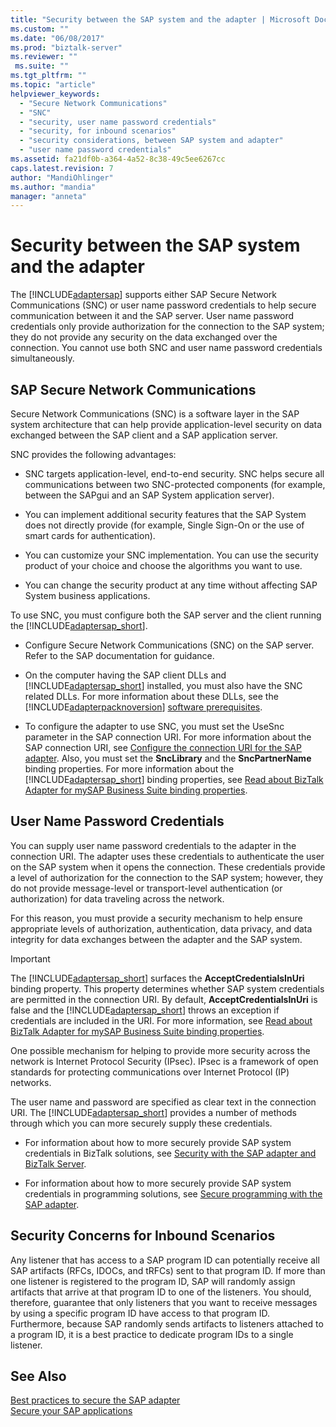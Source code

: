 ```yaml
---
title: "Security between the SAP system and the adapter | Microsoft Docs"
ms.custom: ""
ms.date: "06/08/2017"
ms.prod: "biztalk-server"
ms.reviewer: ""
 ms.suite: ""
ms.tgt_pltfrm: ""
ms.topic: "article"
helpviewer_keywords: 
  - "Secure Network Communications"
  - "SNC"
  - "security, user name password credentials"
  - "security, for inbound scenarios"
  - "security considerations, between SAP system and adapter"
  - "user name password credentials"
ms.assetid: fa21df0b-a364-4a52-8c38-49c5ee6267cc
caps.latest.revision: 7
author: "MandiOhlinger"
ms.author: "mandia"
manager: "anneta"
---
```

# Security between the SAP system and the adapter
The [!INCLUDE[adaptersap](../../includes/adaptersap-md.md)] supports either SAP Secure Network Communications (SNC) or user name password credentials to help secure communication between it and the SAP server. User name password credentials only provide authorization for the connection to the SAP system; they do not provide any security on the data exchanged over the connection. You cannot use both SNC and user name password credentials simultaneously.  
  
## SAP Secure Network Communications  
 Secure Network Communications (SNC) is a software layer in the SAP system architecture that can help provide application-level security on data exchanged between the SAP client and a SAP application server.  
  
 SNC provides the following advantages:  
  
-   SNC targets application-level, end-to-end security. SNC helps secure all communications between two SNC-protected components (for example, between the SAPgui and an SAP System application server).  
  
-   You can implement additional security features that the SAP System does not directly provide (for example, Single Sign-On or the use of smart cards for authentication).  
  
-   You can customize your SNC implementation. You can use the security product of your choice and choose the algorithms you want to use.  
  
-   You can change the security product at any time without affecting SAP System business applications.  
  
 To use SNC, you must configure both the SAP server and the client running the [!INCLUDE[adaptersap_short](../../includes/adaptersap-short-md.md)].  
  
-   Configure Secure Network Communications (SNC) on the SAP server. Refer to the SAP documentation for guidance.  
  
-   On the computer having the SAP client DLLs and [!INCLUDE[adaptersap_short](../../includes/adaptersap-short-md.md)] installed, you must also have the SNC related DLLs. For more information about these DLLs, see the [!INCLUDE[adapterpacknoversion](../../includes/adapterpacknoversion-md.md)] [software prerequisites](../../adapters-and-accelerators/software-prerequisites-for-biztalk-adapter-pack-2016.md).  
  
-   To configure the adapter to use SNC, you must set the UseSnc parameter in the SAP connection URI. For more information about the SAP connection URI, see [Configure the connection URI for the SAP adapter](../../adapters-and-accelerators/adapter-sap/configure-the-connection-uri-for-the-sap-adapter.md). Also, you must set the **SncLibrary** and the **SncPartnerName** binding properties. For more information about the [!INCLUDE[adaptersap_short](../../includes/adaptersap-short-md.md)] binding properties, see [Read about BizTalk Adapter for mySAP Business Suite binding properties](../../adapters-and-accelerators/adapter-sap/read-about-biztalk-adapter-for-mysap-business-suite-binding-properties.md).  
  
## User Name Password Credentials  
 You can supply user name password credentials to the adapter in the connection URI. The adapter uses these credentials to authenticate the user on the SAP system when it opens the connection. These credentials provide a level of authorization for the connection to the SAP system; however, they do not provide message-level or transport-level authentication (or authorization) for data traveling across the network.  
  
 For this reason, you must provide a security mechanism to help ensure appropriate levels of authorization, authentication, data privacy, and data integrity for data exchanges between the adapter and the SAP system.  
  
> [!IMPORTANT]
>  The [!INCLUDE[adaptersap_short](../../includes/adaptersap-short-md.md)] surfaces the **AcceptCredentialsInUri** binding property. This property determines whether SAP system credentials are permitted in the connection URI. By default, **AcceptCredentialsInUri** is false and the [!INCLUDE[adaptersap_short](../../includes/adaptersap-short-md.md)] throws an exception if credentials are included in the URI. For more information, see [Read about BizTalk Adapter for mySAP Business Suite binding properties](../../adapters-and-accelerators/adapter-sap/read-about-biztalk-adapter-for-mysap-business-suite-binding-properties.md).  
  
 One possible mechanism for helping to provide more security across the network is Internet Protocol Security (IPsec). IPsec is a framework of open standards for protecting communications over Internet Protocol (IP) networks.  
  
 The user name and password are specified as clear text in the connection URI. The [!INCLUDE[adaptersap_short](../../includes/adaptersap-short-md.md)] provides a number of methods through which you can more securely supply these credentials.  
  
-   For information about how to more securely provide SAP system credentials in BizTalk solutions, see [Security with the SAP adapter and BizTalk Server](../../adapters-and-accelerators/adapter-sap/security-with-the-sap-adapter-and-biztalk-server.md).  
  
-   For information about how to more securely provide SAP system credentials in programming solutions, see [Secure programming with the SAP adapter](../../adapters-and-accelerators/adapter-sap/secure-programming-with-the-sap-adapter.md).  
  
## Security Concerns for Inbound Scenarios  
 Any listener that has access to a SAP program ID can potentially receive all SAP artifacts (RFCs, IDOCs, and tRFCs) sent to that program ID. If more than one listener is registered to the program ID, SAP will randomly assign artifacts that arrive at that program ID to one of the listeners. You should, therefore, guarantee that only listeners that you want to receive messages by using a specific program ID have access to that program ID. Furthermore, because SAP randomly sends artifacts to listeners attached to a program ID, it is a best practice to dedicate program IDs to a single listener.  
  
## See Also  
[Best practices to secure the SAP adapter](../../adapters-and-accelerators/adapter-sap/best-practices-to-secure-the-sap-adapter.md)  
[Secure your SAP applications](../../adapters-and-accelerators/adapter-sap/secure-your-sap-applications.md)